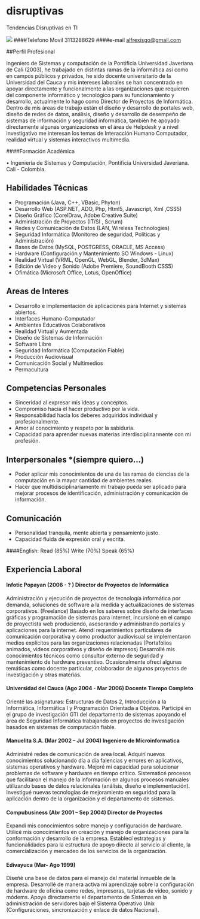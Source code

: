 # disruptivas
Tendencias Disruptivas en TI


![](https://github.com/alfrexis/disruptivas/alexis_gonzalez_2014.jpg)
####Telefono Movil				3113288629
####e-mail				alfrexisgo@gmail.com

##Perfil Profesional

Ingeniero de Sistemas y computación de la Pontificia Universidad Javeriana de Cali (2003), he trabajado en distintas ramas de la informática así como en campos públicos y privados, he sido docente universitario de la Universidad del Cauca y mis intereses laborales se han concentrado en apoyar directamente y funcionalmente a las organizaciones que requieren del componente informático y tecnológico para su funcionamiento y desarrollo, actualmente lo hago como Director de Proyectos de Informática.
Dentro de mis áreas de trabajo están el diseño y desarrollo de portales web, diseño de redes de datos, análisis, diseño y desarrollo de desempeño de sistemas de información y seguridad informática, también he apoyado directamente algunas organizaciones en el área de Helpdesk y a nivel investigativo me interesan los temas de Interacción Humano Computador, realidad virtual y sistemas interactivos multimedia.

####Formación Académica	

•	Ingeniería de Sistemas y Computación, Pontificia Universidad Javeriana. Cali - Colombia.

## Habilidades Técnicas

- Programación (Java, C++, VBasic, Phyton)
- Desarrollo Web (ASP.NET, ADO, Php, Html5, Javascript, Xml ,CSS5)
- Diseño Gráfico (CorelDraw, Adobe Creative Suite)
- Administración de Proyectos (IT/SI , Scrum)
- Redes y Comunicación de Datos (LAN, Wireless Technologies)
- Seguridad Informática (Monitoreo de seguridad, Políticas y Administración)
- Bases de Datos (MySQL, POSTGRESS, ORACLE, MS Access)
- Hardware (Configuración y Mantenimiento SO Windows - Linux)
- Realidad Virtual (VRML, OpenGL, WebGL, Blender, 3dMax)
- Edición de Video y Sonido (Adobe Premiere, SoundBooth CSS5)
- Ofimática (Microsoft Office, Lotus, OpenOffice)

## Areas de Interes

- Desarrollo e implementación de aplicaciones para Internet y sistemas abiertos.
- Interfaces Humano-Computador
- Ambientes Educativos Colaborativos
- Realidad Virtual y Aumentada
- Diseño de Sistemas de Información
- Software Libre
- Seguridad Informática (Computación Fiable)
- Producción Audiovisual
- Comunicación Social y Multimedios
- Permacultura

## Competencias Personales

-	Sinceridad al expresar mis ideas y conceptos.
-	Compromiso hacia el hacer productivo por la vida.
-	Responsabilidad hacia los deberes adquiridos individual y profesionalmente.
-	Amor al conocimiento y respeto por la sabiduría.
-	Capacidad para aprender nuevas materias interdisciplinarmente con mi profesión.

## Interpersonales *(siempre quiero…)

-	Poder aplicar mis conocimientos de una de las ramas de ciencias de la computación en la mayor cantidad de ambientes reales.
-	Hacer que multidisciplinariamente mi trabajo pueda ser aplicado para mejorar procesos de identificación, administración y comunicación de información.


## Comunicación

-	Personalidad tranquila, mente abierta y pensamiento justo.
-	Capacidad fluida de expresión oral y escrita.

####English:  Read (85%)  Write (70%) Speak (65%)

## Experiencia Laboral

#### Infotic Popayan (2006 - ? ) Director de Proyectos de Informática
Administración y ejecución de proyectos de tecnología informática por demanda, soluciones de software a la medida y actualizaciones de sistemas corporativos. (Freelance)
Basado en los saberes sobre diseño de interfaces gráficas y programación de sistemas para internet, incursioné en el campo de proyectista web produciendo, asesorando y administrando portales y aplicaciones para la internet. 
Atendí requerimientos particulares de comunicación corporativa y como productor audiovisual se implementaron medios explícitos para las organizaciones relacionadas (Portafolios animados, videos corporativos y diseño de impresos)
Desarrollé mis conocimientos técnicos como consultor externo de seguridad y mantenimiento de hardware preventivo.
Ocasionalmente ofrecí algunas temáticas como docente particular, colaborador de algunos proyectos de investigación y otras materias.

#### Universidad del Cauca (Ago 2004 - Mar 2006) Docente Tiempo Completo
Orienté las asignaturas: Estructuras de Datos 2, Introducción a la Informática, Informática I y Programación Orientada a Objetos.
Participé en el grupo de investigación GTI del departamento de sistemas apoyando el área de Seguridad Informática trabajando en proyectos de investigación basados en sistemas de computación fiable.

#### Manuelita S.A. (Mar 2002 – Jul 2004) Ingeniero de Microinformatica
Administré redes de comunicación de area local.
Adquirí nuevos conocimientos solucionando día a día falencias  y errores en aplicativos, sistemas operativos y hardware.
Mejoré mi capacidad para solucionar problemas de software y hardware en tiempo crítico.
Sistematicé procesos que facilitaron el manejo de la información en algunos procesos manuales utilizando bases de datos relacionales (análisis, diseño e implementación).
Investigué nuevas tecnologías de mejoramiento en seguridad para la aplicación dentro de la organización y el departamento de sistemas.

#### Compubusiness (Abr 2001 – Sep 2004) Director de Proyectos
Expandí mis conocimientos sobre manejo y configuración de hardware.
Utilicé mis conocimientos en creación y manejo de organizaciones para la conformación y desarrollo de la empresa. 
Establecí estrategias y funcionalidades para la estructura de apoyo directo al servicio al cliente, la comercialización y mercadeo de los servicios de la organización.

#### Edivayuca  (Mar- Ago 1999)
Diseñé una base de datos para el manejo del material inmueble de la empresa.
Desarrollé de manera activa mi aprendizaje sobre la configuración de hardware de oficina como redes, impresoras, tarjetas de video, sonido y módems.
Apoye directamente el departamento de Sistemas en la administración de servidores bajo el Sistema Operativo Uníx (Configuraciones, sincronización y enlace de datos Nacional).





